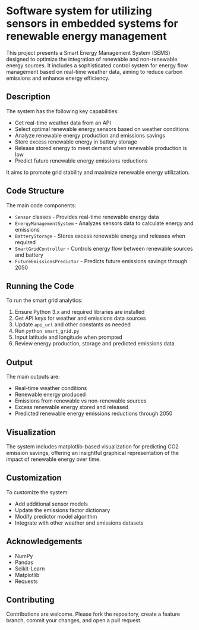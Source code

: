 # Software system for utilizing sensors in embedded systems for renewable energy management

This project presents a Smart Energy Management System (SEMS) designed to optimize the integration of renewable and non-renewable energy sources. It includes a sophisticated control system for energy flow management based on real-time weather data, aiming to reduce carbon emissions and enhance energy efficiency.

## Description

The system has the following key capabilities:

- Get real-time weather data from an API 
- Select optimal renewable energy sensors based on weather conditions
- Analyze renewable energy production and emissions savings
- Store excess renewable energy in battery storage  
- Release stored energy to meet demand when renewable production is low
- Predict future renewable energy emissions reductions 

It aims to promote grid stability and maximize renewable energy utilization.

## Code Structure

The main code components:

- `Sensor` classes - Provides real-time renewable energy data 
- `EnergyManagementSystem` - Analyzes sensors data to calculate energy and emissions
- `BatteryStorage` - Stores excess renewable energy and releases when required  
- `SmartGridController` - Controls energy flow between renewable sources and battery
- `FutureEmissionsPredictor` - Predicts future emissions savings through 2050
  

## Running the Code

To run the smart grid analytics:

1. Ensure Python 3.x and required libraries are installed 
2. Get API keys for weather and emissions data sources
3. Update `api_url` and other constants as needed
4. Run `python smart_grid.py`
5. Input latitude and longitude when prompted
6. Review energy production, storage and predicted emissions data

## Output

The main outputs are:

- Real-time weather conditions
- Renewable energy produced
- Emissions from renewable vs non-renewable sources  
- Excess renewable energy stored and released
- Predicted renewable energy emissions reductions through 2050


## Visualization

The system includes matplotlib-based visualization for predicting CO2 emission savings, offering an insightful graphical representation of the impact of renewable energy over time.

## Customization

To customize the system:

- Add additional sensor models
- Update the emissions factor dictionary
- Modify predictor model algorithm
- Integrate with other weather and emissions datasets

## Acknowledgements
- NumPy
- Pandas
- Scikit-Learn
- Matplotlib
- Requests

## Contributing

Contributions are welcome. Please fork the repository, create a feature branch, commit your changes, and open a pull request.
